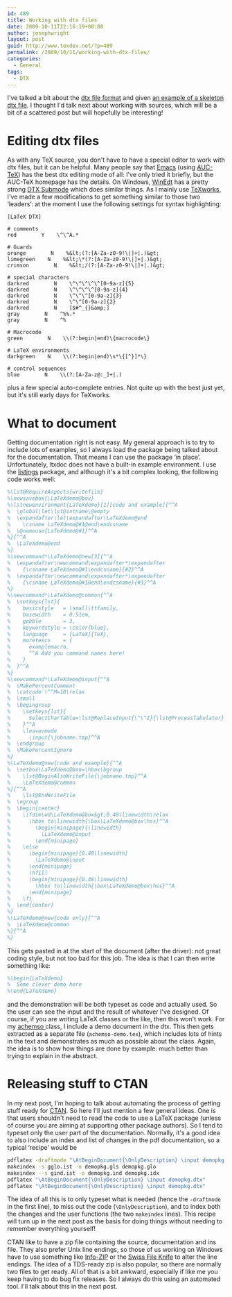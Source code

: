 ```yaml
---
id: 489
title: Working with dtx files
date: 2009-10-11T22:16:19+00:00
author: josephwright
layout: post
guid: http://www.texdev.net/?p=489
permalink: /2009/10/11/working-with-dtx-files/
categories:
  - General
tags:
  - DTX
---
```

I've talked a bit about the [dtx file format](http://www.texdev.net/2009/10/05/the-dtx-format/) and given [an example of a skeleton dtx file](http://www.texdev.net/2009/10/06/a-model-dtx-file/). I thought I'd talk next about working with sources, which will be a bit of a scattered post but will hopefully be interesting!

# Editing dtx files

As with any TeX source, you don't have to have a special editor to work with dtx files, but it can be helpful. Many people say that [Emacs](http://www.gnu.org/software/emacs/) (using [AUC-TeX](http://www.gnu.org/software/auctex/)) has the best dtx editing mode of all: I've only tried it briefly, but the AUC-TeX homepage has the details. On Windows, [WinEdt](http://www.winedt.com/) has a pretty strong [DTX Submode](http://www.winedt.org/Config/modes/DTX.php) which does similar things. As I mainly use [TeXworks](http://www.texworks.org), I've made a few modifications to get something similar to those two ‘leaders’: at the moment I use the following settings for syntax highlighting:

```
[LaTeX DTX]

# comments
red        Y    \^\^A.*

# Guards
orange        N    %&lt;(?:[A-Za-z0-9!\|]+|.)&gt;
limegreen    N    %&lt;\*(?:[A-Za-z0-9!\|]+|.)&gt;
crimson        N    %&lt;/(?:[A-Za-z0-9!\|]+|.)&gt;

# special characters
darkred        N    \^\^\^\^\^[0-9a-z]{5}
darkred        N    \^\^\^\^[0-9a-z]{4}
darkred        N    \^\^\^[0-9a-z]{3}
darkred        N    \^\^[0-9a-z]{2}
darkred        N    [$#^_{}&amp;]
gray        N    ^%%.*
gray        N    ^%

# Macrocode
green        N    \\(?:begin|end)\{macrocode\}

# LaTeX environments
darkgreen    N    \\(?:begin|end)\s*\{[^}]*\}

# control sequences
blue        N    \\(?:[A-Za-z@:_]+|.)
```

plus a few special auto-complete entries. Not quite up with the best just yet, but it's still early days for TeXworks.

# What to document

Getting documentation right is not easy. My general approach is to try to include lots of examples, so I always load the package being talked about for the documentation. That means I can use the package ‘in place’. Unfortunately, ltxdoc does not have a built-in example environment. I use the [listings](http://tug.ctan.org/cgi-bin/ctanPackageInformation.py?id=listings) package, and although it's a bit complex looking, the following code works well:

```latex
%\lst@RequireAspects{writefile}
%\newsavebox{\LaTeXdemo@box}
%\lstnewenvironment{LaTeXdemo}[1][code and example]{^^A
%  \global\let\lst@intname\@empty
%  \expandafter\let\expandafter\LaTeXdemo@end
%    \csname LaTeXdemo@#1@end\endcsname
%  \@nameuse{LaTeXdemo@#1}^^A
%}{^^A
%  \LaTeXdemo@end
%}
%\newcommand*\LaTeXdemo@new[3]{^^A
%  \expandafter\newcommand\expandafter*\expandafter
%    {\csname LaTeXdemo@#1\endcsname}{#2}^^A
%  \expandafter\newcommand\expandafter*\expandafter
%    {\csname LaTeXdemo@#1@end\endcsname}{#3}^^A
%}
%\newcommand*\LaTeXdemo@common{^^A
%  \setkeys{lst}{
%    basicstyle   = \small\ttfamily,
%    basewidth    = 0.51em,
%    gobble       = 3,
%    keywordstyle = \color{blue},
%    language     = [LaTeX]{TeX},
%    moretexcs    = {
%      examplemacro,
%      ^^A Add you command names here!
%    }
%  }^^A
%}
%\newcommand*\LaTeXdemo@input{^^A
%  \MakePercentComment
%  \catcode`\^^M=10\relax
%  \small
%  \begingroup
%    \setkeys{lst}{
%      SelectCharTable=\lst@ReplaceInput{\^\^I}{\lst@ProcessTabulator}
%    }^^A
%    \leavevmode
%      \input{\jobname.tmp}^^A
%  \endgroup
%  \MakePercentIgnore
%}
%\LaTeXdemo@new{code and example}{^^A
%  \setbox\LaTeXdemo@box=\hbox\bgroup
%    \lst@BeginAlsoWriteFile{\jobname.tmp}^^A
%    \LaTeXdemo@common
%}{^^A
%    \lst@EndWriteFile
%  \egroup
%  \begin{center}
%    \ifdim\wd\LaTeXdemo@box&gt;0.48\linewidth\relax
%      \hbox to\linewidth{\box\LaTeXdemo@box\hss}^^A
%        \begin{minipage}{\linewidth}
%          \LaTeXdemo@input
%        \end{minipage}
%    \else
%      \begin{minipage}{0.48\linewidth}
%        \LaTeXdemo@input
%      \end{minipage}
%      \hfill
%      \begin{minipage}{0.48\linewidth}
%        \hbox to\linewidth{\box\LaTeXdemo@box\hss}^^A
%      \end{minipage}
%    \fi
%  \end{center}
%}
%\LaTeXdemo@new{code only}{^^A
%  \LaTeXdemo@common
%}{^^A
%}
```

This gets pasted in at the start of the document (after the driver): not great coding style, but not too bad for this job. The idea is that I can then write something like:

```latex
%\begin{LaTeXdemo}
%  Some clever demo here
%\end{LaTeXdemo}
```

and the demonstration will be both typeset as code and actually used. So the user can see the input and the result of whatever I've designed.
Of course, if you are writing LaTeX classes or the like, then this won't work. For my [achemso ](http://tug.ctan.org/cgi-bin/ctanPackageInformation.py?id=achemso)class, I include a demo document in the dtx. This then gets extracted as a separate file (`achemso-demo.tex`), which includes lots of hints in the text and demonstrates as much as possible about the class. Again, the idea is to show how things are done by example: much better than trying to explain in the abstract.

# Releasing stuff to CTAN

In my next post, I'm hoping to talk about automating the process of getting stuff ready for [CTAN](http://www.ctan.org/). So here I'll just mention a few general ideas. One is that users shouldn't need to read the code to use a LaTeX package (unless of course you are aiming at supporting other package authors). So I tend to typeset only the user part of the documentation. Normally, it's a good idea to also include an index and list of changes in the pdf documentation, so a typical ‘recipe’ would be

```bash
pdflatex -draftmode "\AtBeginDocument{\OnlyDescription} \input demopkg.dtx"
makeindex -s gglo.ist -o demopkg.gls demopkg.glo
makeindex --s gind.ist -o demopkg.ind demopkg.idx
pdflatex "\AtBeginDocument{\OnlyDescription} \input demopkg.dtx"
pdflatex "\AtBeginDocument{\OnlyDescription} \input demopkg.dtx"
```

The idea of all this is to only typeset what is needed (hence the `-draftmode` in the first line), to miss out the code (`\OnlyDescription`), and to index both the changes and the user functions (the two `makeindex` lines). This recipe will turn up in the next post as the basis for doing things without needing to remember everything yourself!

CTAN like to have a zip file containing the source, documentation and ins file. They also prefer Unix line endings, so those of us working on Windows have to use something like [Info-ZIP](http://www.info-zip.org/) or the [Swiss File Knife](http://stahlforce.com/dev/index.php?tool=sfk) to alter the line endings. The idea of a TDS-ready zip is also popular, so there are normally two files to get ready. All of that is a bit awkward, especially if like me you keep having to do bug fix releases. So I always do this using an automated tool. I'll talk about this in the next post.
